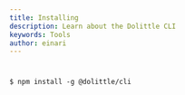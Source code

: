 ```yaml
---
title: Installing
description: Learn about the Dolittle CLI
keywords: Tools
author: einari
---
```

#

```shell
$ npm install -g @dolittle/cli
````
